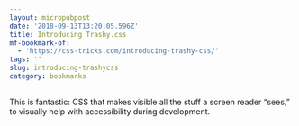 ```yaml
---
layout: micropubpost
date: '2018-09-13T13:20:05.596Z'
title: Introducing Trashy.css
mf-bookmark-of:
  - 'https://css-tricks.com/introducing-trashy-css/'
tags: ''
slug: introducing-trashycss
category: bookmarks
---
```

This is fantastic: CSS that makes visible all the stuff a screen reader “sees,” to visually help with accessibility during development.
